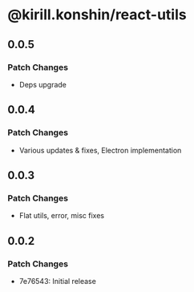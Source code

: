 # @kirill.konshin/react-utils

## 0.0.5

### Patch Changes

- Deps upgrade

## 0.0.4

### Patch Changes

- Various updates & fixes, Electron implementation

## 0.0.3

### Patch Changes

- Flat utils, error, misc fixes

## 0.0.2

### Patch Changes

- 7e76543: Initial release
